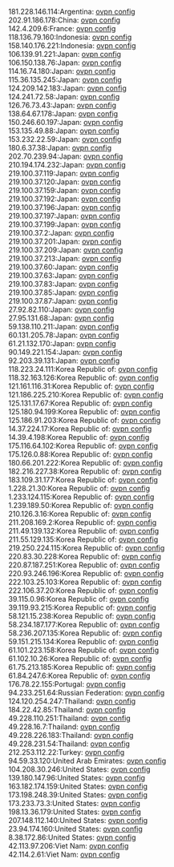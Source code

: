 181.228.146.114:Argentina: [ovpn config](vpn/181_228_146_114.ovpn)  
202.91.186.178:China: [ovpn config](vpn/202_91_186_178.ovpn)  
142.4.209.6:France: [ovpn config](vpn/142_4_209_6.ovpn)  
118.136.79.160:Indonesia: [ovpn config](vpn/118_136_79_160.ovpn)  
158.140.176.221:Indonesia: [ovpn config](vpn/158_140_176_221.ovpn)  
106.139.91.221:Japan: [ovpn config](vpn/106_139_91_221.ovpn)  
106.150.138.76:Japan: [ovpn config](vpn/106_150_138_76.ovpn)  
114.16.74.180:Japan: [ovpn config](vpn/114_16_74_180.ovpn)  
115.36.135.245:Japan: [ovpn config](vpn/115_36_135_245.ovpn)  
124.209.142.183:Japan: [ovpn config](vpn/124_209_142_183.ovpn)  
124.241.72.58:Japan: [ovpn config](vpn/124_241_72_58.ovpn)  
126.76.73.43:Japan: [ovpn config](vpn/126_76_73_43.ovpn)  
138.64.67.178:Japan: [ovpn config](vpn/138_64_67_178.ovpn)  
150.246.60.197:Japan: [ovpn config](vpn/150_246_60_197.ovpn)  
153.135.49.88:Japan: [ovpn config](vpn/153_135_49_88.ovpn)  
153.232.22.59:Japan: [ovpn config](vpn/153_232_22_59.ovpn)  
180.6.37.38:Japan: [ovpn config](vpn/180_6_37_38.ovpn)  
202.70.239.94:Japan: [ovpn config](vpn/202_70_239_94.ovpn)  
210.194.174.232:Japan: [ovpn config](vpn/210_194_174_232.ovpn)  
219.100.37.119:Japan: [ovpn config](vpn/219_100_37_119.ovpn)  
219.100.37.120:Japan: [ovpn config](vpn/219_100_37_120.ovpn)  
219.100.37.159:Japan: [ovpn config](vpn/219_100_37_159.ovpn)  
219.100.37.192:Japan: [ovpn config](vpn/219_100_37_192.ovpn)  
219.100.37.196:Japan: [ovpn config](vpn/219_100_37_196.ovpn)  
219.100.37.197:Japan: [ovpn config](vpn/219_100_37_197.ovpn)  
219.100.37.199:Japan: [ovpn config](vpn/219_100_37_199.ovpn)  
219.100.37.2:Japan: [ovpn config](vpn/219_100_37_2.ovpn)  
219.100.37.201:Japan: [ovpn config](vpn/219_100_37_201.ovpn)  
219.100.37.209:Japan: [ovpn config](vpn/219_100_37_209.ovpn)  
219.100.37.213:Japan: [ovpn config](vpn/219_100_37_213.ovpn)  
219.100.37.60:Japan: [ovpn config](vpn/219_100_37_60.ovpn)  
219.100.37.63:Japan: [ovpn config](vpn/219_100_37_63.ovpn)  
219.100.37.83:Japan: [ovpn config](vpn/219_100_37_83.ovpn)  
219.100.37.85:Japan: [ovpn config](vpn/219_100_37_85.ovpn)  
219.100.37.87:Japan: [ovpn config](vpn/219_100_37_87.ovpn)  
27.92.82.110:Japan: [ovpn config](vpn/27_92_82_110.ovpn)  
27.95.131.68:Japan: [ovpn config](vpn/27_95_131_68.ovpn)  
59.138.110.211:Japan: [ovpn config](vpn/59_138_110_211.ovpn)  
60.131.205.78:Japan: [ovpn config](vpn/60_131_205_78.ovpn)  
61.21.132.170:Japan: [ovpn config](vpn/61_21_132_170.ovpn)  
90.149.221.154:Japan: [ovpn config](vpn/90_149_221_154.ovpn)  
92.203.39.131:Japan: [ovpn config](vpn/92_203_39_131.ovpn)  
118.223.24.111:Korea Republic of: [ovpn config](vpn/118_223_24_111.ovpn)  
118.32.163.126:Korea Republic of: [ovpn config](vpn/118_32_163_126.ovpn)  
121.161.116.31:Korea Republic of: [ovpn config](vpn/121_161_116_31.ovpn)  
121.186.225.210:Korea Republic of: [ovpn config](vpn/121_186_225_210.ovpn)  
125.131.17.67:Korea Republic of: [ovpn config](vpn/125_131_17_67.ovpn)  
125.180.94.199:Korea Republic of: [ovpn config](vpn/125_180_94_199.ovpn)  
125.186.91.203:Korea Republic of: [ovpn config](vpn/125_186_91_203.ovpn)  
14.37.224.17:Korea Republic of: [ovpn config](vpn/14_37_224_17.ovpn)  
14.39.4.198:Korea Republic of: [ovpn config](vpn/14_39_4_198.ovpn)  
175.116.64.102:Korea Republic of: [ovpn config](vpn/175_116_64_102.ovpn)  
175.126.0.88:Korea Republic of: [ovpn config](vpn/175_126_0_88.ovpn)  
180.66.201.222:Korea Republic of: [ovpn config](vpn/180_66_201_222.ovpn)  
182.216.227.38:Korea Republic of: [ovpn config](vpn/182_216_227_38.ovpn)  
183.109.31.177:Korea Republic of: [ovpn config](vpn/183_109_31_177.ovpn)  
1.228.21.30:Korea Republic of: [ovpn config](vpn/1_228_21_30.ovpn)  
1.233.124.115:Korea Republic of: [ovpn config](vpn/1_233_124_115.ovpn)  
1.239.189.50:Korea Republic of: [ovpn config](vpn/1_239_189_50.ovpn)  
210.126.3.16:Korea Republic of: [ovpn config](vpn/210_126_3_16.ovpn)  
211.208.169.2:Korea Republic of: [ovpn config](vpn/211_208_169_2.ovpn)  
211.49.139.132:Korea Republic of: [ovpn config](vpn/211_49_139_132.ovpn)  
211.55.129.135:Korea Republic of: [ovpn config](vpn/211_55_129_135.ovpn)  
219.250.224.115:Korea Republic of: [ovpn config](vpn/219_250_224_115.ovpn)  
220.83.30.228:Korea Republic of: [ovpn config](vpn/220_83_30_228.ovpn)  
220.87.187.251:Korea Republic of: [ovpn config](vpn/220_87_187_251.ovpn)  
220.93.246.196:Korea Republic of: [ovpn config](vpn/220_93_246_196.ovpn)  
222.103.25.103:Korea Republic of: [ovpn config](vpn/222_103_25_103.ovpn)  
222.106.37.20:Korea Republic of: [ovpn config](vpn/222_106_37_20.ovpn)  
39.115.0.96:Korea Republic of: [ovpn config](vpn/39_115_0_96.ovpn)  
39.119.93.215:Korea Republic of: [ovpn config](vpn/39_119_93_215.ovpn)  
58.121.15.238:Korea Republic of: [ovpn config](vpn/58_121_15_238.ovpn)  
58.234.187.177:Korea Republic of: [ovpn config](vpn/58_234_187_177.ovpn)  
58.236.207.135:Korea Republic of: [ovpn config](vpn/58_236_207_135.ovpn)  
59.151.215.134:Korea Republic of: [ovpn config](vpn/59_151_215_134.ovpn)  
61.101.223.158:Korea Republic of: [ovpn config](vpn/61_101_223_158.ovpn)  
61.102.10.26:Korea Republic of: [ovpn config](vpn/61_102_10_26.ovpn)  
61.75.213.185:Korea Republic of: [ovpn config](vpn/61_75_213_185.ovpn)  
61.84.247.6:Korea Republic of: [ovpn config](vpn/61_84_247_6.ovpn)  
176.78.22.155:Portugal: [ovpn config](vpn/176_78_22_155.ovpn)  
94.233.251.64:Russian Federation: [ovpn config](vpn/94_233_251_64.ovpn)  
124.120.254.247:Thailand: [ovpn config](vpn/124_120_254_247.ovpn)  
184.22.42.85:Thailand: [ovpn config](vpn/184_22_42_85.ovpn)  
49.228.110.251:Thailand: [ovpn config](vpn/49_228_110_251.ovpn)  
49.228.16.7:Thailand: [ovpn config](vpn/49_228_16_7.ovpn)  
49.228.226.183:Thailand: [ovpn config](vpn/49_228_226_183.ovpn)  
49.228.231.54:Thailand: [ovpn config](vpn/49_228_231_54.ovpn)  
212.253.112.22:Turkey: [ovpn config](vpn/212_253_112_22.ovpn)  
94.59.33.120:United Arab Emirates: [ovpn config](vpn/94_59_33_120.ovpn)  
104.208.30.246:United States: [ovpn config](vpn/104_208_30_246.ovpn)  
139.180.147.96:United States: [ovpn config](vpn/139_180_147_96.ovpn)  
163.182.174.159:United States: [ovpn config](vpn/163_182_174_159.ovpn)  
173.198.248.39:United States: [ovpn config](vpn/173_198_248_39.ovpn)  
173.233.73.3:United States: [ovpn config](vpn/173_233_73_3.ovpn)  
198.13.36.179:United States: [ovpn config](vpn/198_13_36_179.ovpn)  
207.148.112.140:United States: [ovpn config](vpn/207_148_112_140.ovpn)  
23.94.174.160:United States: [ovpn config](vpn/23_94_174_160.ovpn)  
8.38.172.86:United States: [ovpn config](vpn/8_38_172_86.ovpn)  
42.113.97.206:Viet Nam: [ovpn config](vpn/42_113_97_206.ovpn)  
42.114.2.61:Viet Nam: [ovpn config](vpn/42_114_2_61.ovpn)  

